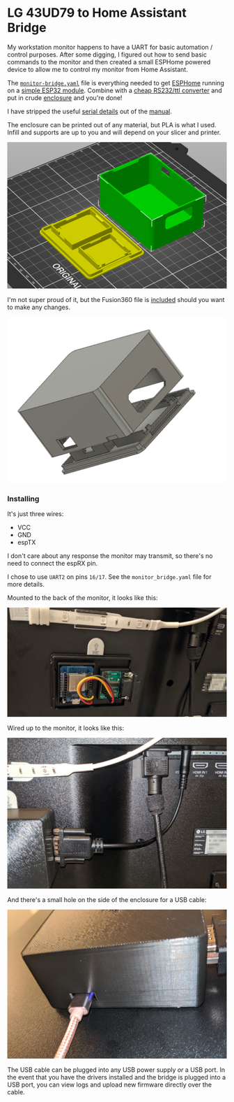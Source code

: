 # LG 43UD79 to Home Assistant Bridge


My workstation monitor happens to have a UART for basic automation / control purposes. After some digging, I figured out how to send basic commands to the monitor and then created a small ESPHome powered device to allow me to control my monitor from Home Assistant.

The [`monitor-bridge.yaml`](./esphome/monitor-bridge.yaml) file is everything needed to get [ESPHome](https://esphome.io/) running on a [simple ESP32 module](https://www.aliexpress.com/item/32834344071.html). Combine with a [cheap RS232/ttl converter](https://www.amazon.com/gp/product/B005D5T292/) and put in crude [enclosure](./enclosure) and you're done!

I have stripped the useful [serial details](./docs/serial_details.md) out of the [manual](./docs/monitior-manual.ENG_US.pdf).

The enclosure can be printed out of any material, but PLA is what I used. Infill and supports are up to you and will depend on your slicer and printer.


![](./docs/photos/enclosure_in_slicer.png)


I'm not super proud of it, but the Fusion360 file is [included](./enclosure/public-monitor-bridge-case.f3d) should you want to make any changes.


![](./docs/photos/enclosure_in_fusion.png)


### Installing

It's just three wires:

- VCC
- GND
- espTX

I don't care about any response the monitor may transmit, so there's no need to connect the espRX pin.

I chose to use `UART2` on pins `16/17`. See the `monitor_bridge.yaml` file for more details.

Mounted to the back of the monitor, it looks like this:

![](./docs/photos/mounted.jpg)

Wired up to the monitor, it looks like this:

![](./docs/photos/wired.jpg)

And there's a small hole on the side of the enclosure for a USB cable:

![](./docs/photos/powerd.jpg)

The USB cable can be plugged into any USB power supply *or* a USB port. In the event that you have the drivers installed and the bridge is plugged into a USB port, you can view logs and upload new firmware directly over the cable.
